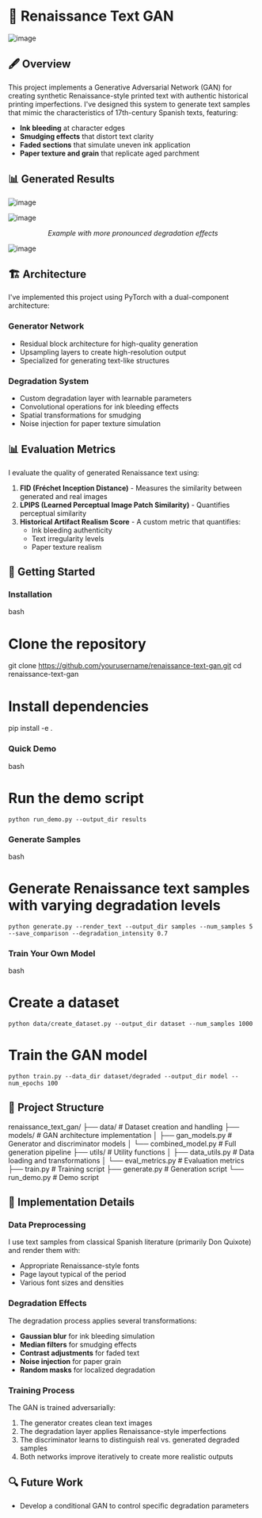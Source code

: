 # 📜 Renaissance Text GAN

![image](https://github.com/user-attachments/assets/2e9ff9c6-61d0-469c-8aee-b7b621fca499)


## 🖋️ Overview

This project implements a Generative Adversarial Network (GAN) for creating synthetic Renaissance-style printed text with authentic historical printing imperfections. I've designed this system to generate text samples that mimic the characteristics of 17th-century Spanish texts, featuring:

- **Ink bleeding** at character edges
- **Smudging effects** that distort text clarity
- **Faded sections** that simulate uneven ink application
- **Paper texture and grain** that replicate aged parchment

## 📊 Generated Results

![image](https://github.com/user-attachments/assets/e5166fde-d083-4f33-a335-c4040a35b12c)

![image](https://github.com/user-attachments/assets/9e32e089-2c78-4d1b-8204-69ee05a19302)

<div align="center">
  <p><i>Example with more pronounced degradation effects</i></p>
  </div>

  ![image](https://github.com/user-attachments/assets/763665ab-26ec-48ea-a5dd-2e228bbf0ef3)


## 🏗️ Architecture

I've implemented this project using PyTorch with a dual-component architecture:

### Generator Network
- Residual block architecture for high-quality generation
- Upsampling layers to create high-resolution output
- Specialized for generating text-like structures

### Degradation System
- Custom degradation layer with learnable parameters
- Convolutional operations for ink bleeding effects
- Spatial transformations for smudging
- Noise injection for paper texture simulation

## 📊 Evaluation Metrics

I evaluate the quality of generated Renaissance text using:

1. **FID (Fréchet Inception Distance)** - Measures the similarity between generated and real images
2. **LPIPS (Learned Perceptual Image Patch Similarity)** - Quantifies perceptual similarity
3. **Historical Artifact Realism Score** - A custom metric that quantifies:
   - Ink bleeding authenticity
   - Text irregularity levels
   - Paper texture realism

## 🚀 Getting Started

### Installation

bash
# Clone the repository
git clone https://github.com/yourusername/renaissance-text-gan.git
cd renaissance-text-gan

# Install dependencies
pip install -e .


### Quick Demo

bash
# Run the demo script
```
python run_demo.py --output_dir results
```

### Generate Samples

bash
# Generate Renaissance text samples with varying degradation levels
```
python generate.py --render_text --output_dir samples --num_samples 5 --save_comparison --degradation_intensity 0.7
```

### Train Your Own Model

bash
# Create a dataset
```
python data/create_dataset.py --output_dir dataset --num_samples 1000
```
# Train the GAN model
```
python train.py --data_dir dataset/degraded --output_dir model --num_epochs 100
```

## 🏁 Project Structure

renaissance_text_gan/
├── data/                  # Dataset creation and handling
├── models/                # GAN architecture implementation
│   ├── gan_models.py      # Generator and discriminator models
│   └── combined_model.py  # Full generation pipeline
├── utils/                 # Utility functions
│   ├── data_utils.py      # Data loading and transformations
│   └── eval_metrics.py    # Evaluation metrics
├── train.py               # Training script
├── generate.py            # Generation script
└── run_demo.py            # Demo script


## 📝 Implementation Details

### Data Preprocessing

I use text samples from classical Spanish literature (primarily Don Quixote) and render them with:
- Appropriate Renaissance-style fonts
- Page layout typical of the period
- Various font sizes and densities

### Degradation Effects

The degradation process applies several transformations:
- **Gaussian blur** for ink bleeding simulation
- **Median filters** for smudging effects
- **Contrast adjustments** for faded text
- **Noise injection** for paper grain
- **Random masks** for localized degradation

### Training Process

The GAN is trained adversarially:
1. The generator creates clean text images
2. The degradation layer applies Renaissance-style imperfections
3. The discriminator learns to distinguish real vs. generated degraded samples
4. Both networks improve iteratively to create more realistic outputs

## 🔍 Future Work
- Develop a conditional GAN to control specific degradation parameters


